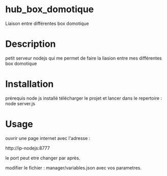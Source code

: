 hub_box_domotique
===========

Liaison entre différentes box domotique

Description
===========

petit serveur nodejs qui me permet de faire la liasion entre mes différentes box domotique

Installation
============

prérequis node js installé
télécharger le projet et lancer dans le repertoire :
node server.js

Usage
=====

ouvrir une page internet avec l'adresse :

http://ip-nodejs:8777

le port peut etre changer par après.


modifier le fichier :
manager/variables.json
avec vos parametres.
